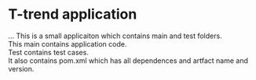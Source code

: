 # T-trend application
...
This is a small applicaiton which contains main and test folders.  
This main contains application code.  
Test contains test cases.  
It also contains pom.xml which has all dependences and artfact name and version.

